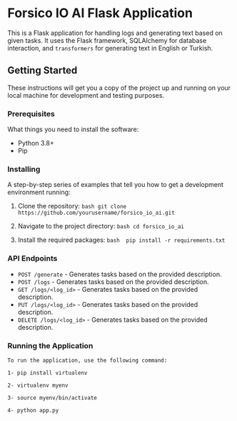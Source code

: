 # Forsico IO AI Flask Application

This is a Flask application for handling logs and generating text based on given tasks. 
It uses the Flask framework, SQLAlchemy for database interaction, and `transformers` for generating text in English or Turkish.

## Getting Started

These instructions will get you a copy of the project up and running on your local machine for development and testing purposes.

### Prerequisites

What things you need to install the software:

- Python 3.8+
- Pip

### Installing

A step-by-step series of examples that tell you how to get a development environment running:

1. Clone the repository:
   ```bash git clone https://github.com/yourusername/forsico_io_ai.git```

2. Navigate to the project directory:
   ```bash cd forsico_io_ai```

3. Install the required packages:
   ```bash  pip install -r requirements.txt```



### API Endpoints
   * `POST /generate` - Generates tasks based on the provided description.
   * `POST /logs` - Generates tasks based on the provided description.
   * `GET /logs/<log_id>` - Generates tasks based on the provided description.
   * `PUT /logs/<log_id>` - Generates tasks based on the provided description.
   * `DELETE /logs/<log_id>` - Generates tasks based on the provided description.

### Running the Application
    To run the application, use the following command:

    1- pip install virtualenv

    2- virtualenv myenv

    3- source myenv/bin/activate

    4- python app.py